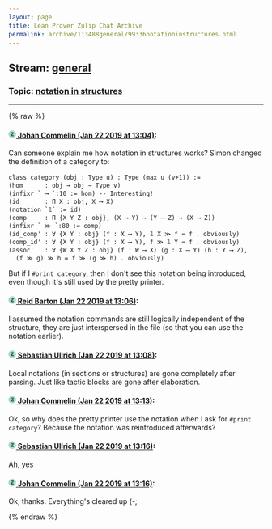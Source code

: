 ```yaml
---
layout: page
title: Lean Prover Zulip Chat Archive 
permalink: archive/113488general/99336notationinstructures.html
---
```


## Stream: [general](index.html)
### Topic: [notation in structures](99336notationinstructures.html)

---


{% raw %}
#### [![Click to go to Zulip](../../assets/img/zulip2.png) Johan Commelin (Jan 22 2019 at 13:04)](https://leanprover.zulipchat.com/#narrow/stream/113488-general/topic/notation%20in%20structures/near/156598822):
Can someone explain me how notation in structures works? Simon changed the definition of a category to:
```lean
class category (obj : Type u) : Type (max u (v+1)) :=
(hom      : obj → obj → Type v)
(infixr ` ⟶ `:10 := hom) -- Interesting!
(id       : Π X : obj, X ⟶ X)
(notation `𝟙` := id)
(comp     : Π {X Y Z : obj}, (X ⟶ Y) → (Y ⟶ Z) → (X ⟶ Z))
(infixr ` ≫ `:80 := comp)
(id_comp' : ∀ {X Y : obj} (f : X ⟶ Y), 𝟙 X ≫ f = f . obviously)
(comp_id' : ∀ {X Y : obj} (f : X ⟶ Y), f ≫ 𝟙 Y = f . obviously)
(assoc'   : ∀ {W X Y Z : obj} (f : W ⟶ X) (g : X ⟶ Y) (h : Y ⟶ Z),
  (f ≫ g) ≫ h = f ≫ (g ≫ h) . obviously)
```
But if I `#print category`, then I don't see this notation being introduced, even though it's still used by the pretty printer.

#### [![Click to go to Zulip](../../assets/img/zulip2.png) Reid Barton (Jan 22 2019 at 13:06)](https://leanprover.zulipchat.com/#narrow/stream/113488-general/topic/notation%20in%20structures/near/156598955):
I assumed the notation commands are still logically independent of the structure, they are just interspersed in the file (so that you can use the notation earlier).

#### [![Click to go to Zulip](../../assets/img/zulip2.png) Sebastian Ullrich (Jan 22 2019 at 13:08)](https://leanprover.zulipchat.com/#narrow/stream/113488-general/topic/notation%20in%20structures/near/156599043):
Local notations (in sections or structures) are gone completely after parsing. Just like tactic blocks are gone after elaboration.

#### [![Click to go to Zulip](../../assets/img/zulip2.png) Johan Commelin (Jan 22 2019 at 13:13)](https://leanprover.zulipchat.com/#narrow/stream/113488-general/topic/notation%20in%20structures/near/156599310):
Ok, so why does the pretty printer use the notation when I ask for `#print category`? Because the notation was reintroduced afterwards?

#### [![Click to go to Zulip](../../assets/img/zulip2.png) Sebastian Ullrich (Jan 22 2019 at 13:16)](https://leanprover.zulipchat.com/#narrow/stream/113488-general/topic/notation%20in%20structures/near/156599501):
Ah, yes

#### [![Click to go to Zulip](../../assets/img/zulip2.png) Johan Commelin (Jan 22 2019 at 13:16)](https://leanprover.zulipchat.com/#narrow/stream/113488-general/topic/notation%20in%20structures/near/156599516):
Ok, thanks. Everything's cleared up (-;


{% endraw %}
